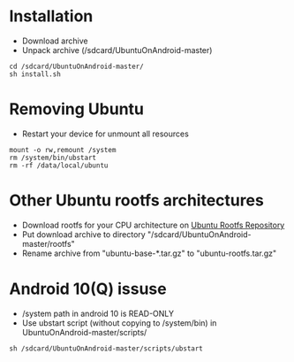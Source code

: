 # Installation
- Download archive
- Unpack archive (/sdcard/UbuntuOnAndroid-master)
```
cd /sdcard/UbuntuOnAndroid-master/
sh install.sh
```

# Removing Ubuntu
- Restart your device for unmount all resources
```
mount -o rw,remount /system
rm /system/bin/ubstart
rm -rf /data/local/ubuntu
```
# Other Ubuntu rootfs architectures
- Download rootfs for your CPU architecture on [Ubuntu Rootfs Repository](http://cdimage.ubuntu.com/ubuntu-base/releases/)
- Put download archive to directory "/sdcard/UbuntuOnAndroid-master/rootfs"
- Rename archive from "ubuntu-base-*.tar.gz" to "ubuntu-rootfs.tar.gz"
  
# Android 10(Q) issuse
- /system path in android 10 is READ-ONLY
- Use ubstart script (without copying to /system/bin) in UbuntuOnAndroid-master/scripts/
```
sh /sdcard/UbuntuOnAndroid-master/scripts/ubstart
```
